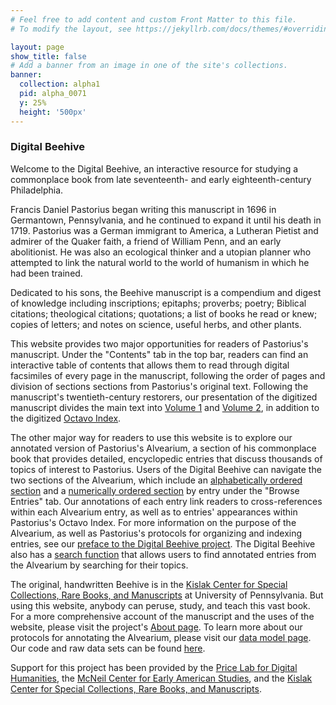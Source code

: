 ```yaml
---
# Feel free to add content and custom Front Matter to this file.
# To modify the layout, see https://jekyllrb.com/docs/themes/#overriding-theme-defaults

layout: page
show_title: false
# Add a banner from an image in one of the site's collections.
banner:
  collection: alpha1
  pid: alpha_0071
  y: 25%
  height: '500px'
---
```


### Digital Beehive

Welcome to the Digital Beehive, an interactive resource for studying a commonplace book from late
seventeenth- and early eighteenth-century Philadelphia.

Francis Daniel Pastorius began writing this manuscript in 1696 in Germantown, Pennsylvania, and he
continued to expand it until his death in 1719. Pastorius was a German immigrant to America, a Lutheran
Pietist and admirer of the Quaker faith, a friend of William Penn, and an early abolitionist. He was also
an ecological thinker and a utopian planner who attempted to link the natural world to the world of
humanism in which he had been trained.

Dedicated to his sons, the Beehive manuscript is a compendium and digest of knowledge including
inscriptions; epitaphs; proverbs; poetry; Biblical citations; theological citations; quotations; a list of
books he read or knew; copies of letters; and notes on science, useful herbs, and other plants.

This website provides two major opportunities for readers of Pastorius's manuscript. Under the "Contents"
tab in the top bar, readers can find an interactive table of contents that allows them to read through
digital facsimiles of every page in the manuscript, following the order of pages and division of sections
sections from Pastorius's original text. Following the manuscript's twentieth-century restorers, our
presentation of the digitized manuscript divides the main text into 
[Volume 1](https://kislakcenter.github.io/digital-beehive/tocvol1/) and 
[Volume 2](https://kislakcenter.github.io/digital-beehive/tocvol2/), in addition to the digitized 
[Octavo Index](https://kislakcenter.github.io/digital-beehive/tocvol3/).

The other major way for readers to use this website is to explore our annotated version of Pastorius's
Alvearium, a section of his commonplace book that provides detailed, encyclopedic entries that discuss
thousands of topics of interest to Pastorius. Users of the Digital Beehive can navigate the two sections
of the Alvearium, which include an 
[alphabetically ordered section](https://kislakcenter.github.io/digital-beehive/alphabetical/) and a 
[numerically ordered section](https://kislakcenter.github.io/digital-beehive/numerical/) by entry under the "Browse Entries" tab. Our
annotations of each entry link readers to cross-references within each Alvearium entry, as well as to
entries' appearances within Pastorius's Octavo Index. For more information on the purpose of the Alvearium,
as well as Pastorius's protocols for organizing and indexing entries, see our 
[preface to the Digital Beehive project](https://kislakcenter.github.io/digital-beehive/about/). The Digital Beehive also has a [search function](https://kislakcenter.github.io/digital-beehive/search/) 
that allows users to find annotated entries from the Alvearium by searching for their topics.

The original, handwritten Beehive is in the 
[Kislak Center for Special Collections, Rare Books, and Manuscripts](https://www.library.upenn.edu/kislak) at University of Pennsylvania. But using this website, anybody can peruse, study, and teach this vast 
book. For a more comprehensive account of the manuscript and the uses of the website, please visit the
project's [About page](https://kislakcenter.github.io/digital-beehive/about/). To learn more about our
protocols for annotating the Alvearium, please visit our 
[data model page](https://kislakcenter.github.io/digital-beehive/data-model/). Our code and raw data sets can be found [here](https://github.com/KislakCenter/beehive-annotation-scripts).

Support for this project has been provided by the 
[Price Lab for Digital Humanities](https://pricelab.sas.upenn.edu/), the 
[McNeil Center for Early American Studies](https://www.mceas.org), and the 
[Kislak Center for Special Collections, Rare Books, and Manuscripts](https://library.upenn.edu/kislak).